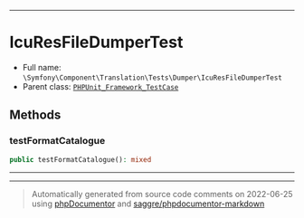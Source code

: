 ***

# IcuResFileDumperTest





* Full name: `\Symfony\Component\Translation\Tests\Dumper\IcuResFileDumperTest`
* Parent class: [`PHPUnit_Framework_TestCase`](../../../../../PHPUnit_Framework_TestCase.md)




## Methods


### testFormatCatalogue



```php
public testFormatCatalogue(): mixed
```











***


***
> Automatically generated from source code comments on 2022-06-25 using [phpDocumentor](http://www.phpdoc.org/) and [saggre/phpdocumentor-markdown](https://github.com/Saggre/phpDocumentor-markdown)
